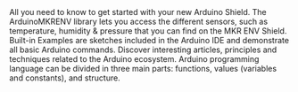 <EssentialsColumn title="First Steps">
  <EssentialElement title="Quickstart Guide" type="getting-started" link="/tutorials/mkr-env-shield/mkr-env-shield-basic">
    All you need to know to get started with your new Arduino Shield.
  </EssentialElement>

</EssentialsColumn>

<EssentialsColumn title="Suggested Libraries">

  <EssentialElement title="Arduino-MKRENV" type="library" link="https://www.arduino.cc/reference/en/libraries/arduino_mkrenv/">
    The ArduinoMKRENV library lets you access the different sensors, such as temperature, humidity & pressure that you can find on the MKR ENV Shield.
  </EssentialElement>

</EssentialsColumn>

<EssentialsColumn title="Arduino Basics">
  <EssentialElement title="Built-in Examples" type="tutorial" link="/built-in-examples/">
    Built-in Examples are sketches included in the Arduino IDE and demonstrate all basic Arduino commands. 
  </EssentialElement>
  <EssentialElement title="Learn" type="resource" link="/learn/">
    Discover interesting articles, principles and techniques related to the Arduino ecosystem.
  </EssentialElement>
  <EssentialElement title="Language References" type="resource" link="https://www.arduino.cc/reference/en/">
  Arduino programming language can be divided in three main parts: functions, values (variables and constants), and structure.
  </EssentialElement>
</EssentialsColumn>